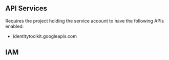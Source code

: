 ## API Services
Requires the project holding the service account to have the following APIs enabled:
- identitytoolkit.googleapis.com

## IAM
